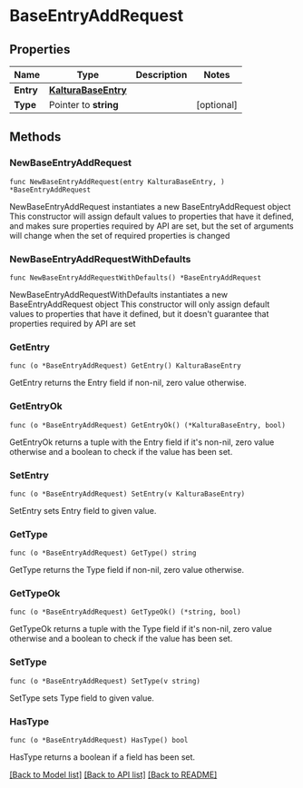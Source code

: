 # BaseEntryAddRequest

## Properties

Name | Type | Description | Notes
------------ | ------------- | ------------- | -------------
**Entry** | [**KalturaBaseEntry**](KalturaBaseEntry.md) |  | 
**Type** | Pointer to **string** |  | [optional] 

## Methods

### NewBaseEntryAddRequest

`func NewBaseEntryAddRequest(entry KalturaBaseEntry, ) *BaseEntryAddRequest`

NewBaseEntryAddRequest instantiates a new BaseEntryAddRequest object
This constructor will assign default values to properties that have it defined,
and makes sure properties required by API are set, but the set of arguments
will change when the set of required properties is changed

### NewBaseEntryAddRequestWithDefaults

`func NewBaseEntryAddRequestWithDefaults() *BaseEntryAddRequest`

NewBaseEntryAddRequestWithDefaults instantiates a new BaseEntryAddRequest object
This constructor will only assign default values to properties that have it defined,
but it doesn't guarantee that properties required by API are set

### GetEntry

`func (o *BaseEntryAddRequest) GetEntry() KalturaBaseEntry`

GetEntry returns the Entry field if non-nil, zero value otherwise.

### GetEntryOk

`func (o *BaseEntryAddRequest) GetEntryOk() (*KalturaBaseEntry, bool)`

GetEntryOk returns a tuple with the Entry field if it's non-nil, zero value otherwise
and a boolean to check if the value has been set.

### SetEntry

`func (o *BaseEntryAddRequest) SetEntry(v KalturaBaseEntry)`

SetEntry sets Entry field to given value.


### GetType

`func (o *BaseEntryAddRequest) GetType() string`

GetType returns the Type field if non-nil, zero value otherwise.

### GetTypeOk

`func (o *BaseEntryAddRequest) GetTypeOk() (*string, bool)`

GetTypeOk returns a tuple with the Type field if it's non-nil, zero value otherwise
and a boolean to check if the value has been set.

### SetType

`func (o *BaseEntryAddRequest) SetType(v string)`

SetType sets Type field to given value.

### HasType

`func (o *BaseEntryAddRequest) HasType() bool`

HasType returns a boolean if a field has been set.


[[Back to Model list]](../README.md#documentation-for-models) [[Back to API list]](../README.md#documentation-for-api-endpoints) [[Back to README]](../README.md)


